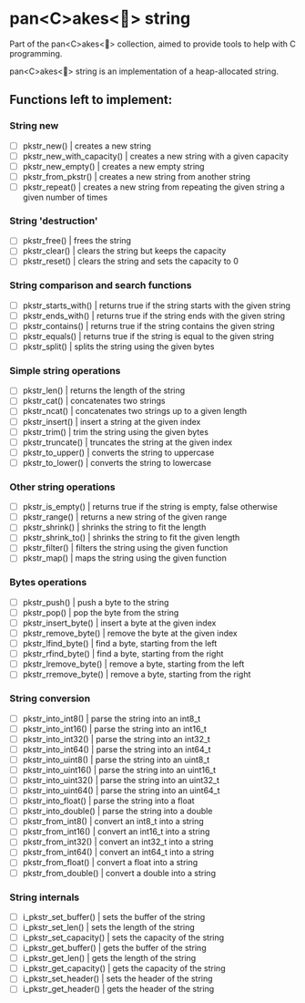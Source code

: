 # pan\<C\>akes\<🥞\> string

Part of the pan<C\>akes<🥞> collection, aimed to provide tools to help with C programming.

pan\<C\>akes\<🥞\> string is an implementation of a heap-allocated string.

## Functions left to implement:

### String new

- [ ] pkstr_new() | creates a new string
- [ ] pkstr_new_with_capacity() | creates a new string with a given capacity
- [ ] pkstr_new_empty() | creates a new empty string
- [ ] pkstr_from_pkstr() | creates a new string from another string
- [ ] pkstr_repeat() | creates a new string from repeating the given string a given number of times

### String 'destruction'

- [ ] pkstr_free() | frees the string
- [ ] pkstr_clear() | clears the string but keeps the capacity
- [ ] pkstr_reset() | clears the string and sets the capacity to 0

### String comparison and search functions

- [ ] pkstr_starts_with() | returns true if the string starts with the given string
- [ ] pkstr_ends_with() | returns true if the string ends with the given string
- [ ] pkstr_contains() | returns true if the string contains the given string
- [ ] pkstr_equals() | returns true if the string is equal to the given string
- [ ] pkstr_split() | splits the string using the given bytes

### Simple string operations

- [ ] pkstr_len() | returns the length of the string
- [ ] pkstr_cat() | concatenates two strings
- [ ] pkstr_ncat() | concatenates two strings up to a given length
- [ ] pkstr_insert() | insert a string at the given index
- [ ] pkstr_trim() | trim the string using the given bytes
- [ ] pkstr_truncate() | truncates the string at the given index
- [ ] pkstr_to_upper() | converts the string to uppercase
- [ ] pkstr_to_lower() | converts the string to lowercase

### Other string operations

- [ ] pkstr_is_empty() | returns true if the string is empty, false otherwise
- [ ] pkstr_range() | returns a new string of the given range
- [ ] pkstr_shrink() | shrinks the string to fit the length
- [ ] pkstr_shrink_to() | shrinks the string to fit the given length
- [ ] pkstr_filter() | filters the string using the given function
- [ ] pkstr_map() | maps the string using the given function

### Bytes operations

- [ ] pkstr_push() | push a byte to the string
- [ ] pkstr_pop() | pop the byte from the string
- [ ] pkstr_insert_byte() | insert a byte at the given index
- [ ] pkstr_remove_byte() | remove the byte at the given index
- [ ] pkstr_lfind_byte() | find a byte, starting from the left
- [ ] pkstr_rfind_byte() | find a byte, starting from the right
- [ ] pkstr_lremove_byte() | remove a byte, starting from the left
- [ ] pkstr_rremove_byte() | remove a byte, starting from the right

### String conversion

- [ ] pkstr_into_int8() | parse the string into an int8_t
- [ ] pkstr_into_int16() | parse the string into an int16_t
- [ ] pkstr_into_int32() | parse the string into an int32_t
- [ ] pkstr_into_int64() | parse the string into an int64_t
- [ ] pkstr_into_uint8() | parse the string into an uint8_t
- [ ] pkstr_into_uint16() | parse the string into an uint16_t
- [ ] pkstr_into_uint32() | parse the string into an uint32_t
- [ ] pkstr_into_uint64() | parse the string into an uint64_t
- [ ] pkstr_into_float() | parse the string into a float
- [ ] pkstr_into_double() | parse the string into a double
- [ ] pkstr_from_int8() | convert an int8_t into a string
- [ ] pkstr_from_int16() | convert an int16_t into a string
- [ ] pkstr_from_int32() | convert an int32_t into a string
- [ ] pkstr_from_int64() | convert an int64_t into a string
- [ ] pkstr_from_float() | convert a float into a string
- [ ] pkstr_from_double() | convert a double into a string

### String internals

- [ ] i_pkstr_set_buffer() | sets the buffer of the string
- [ ] i_pkstr_set_len() | sets the length of the string
- [ ] i_pkstr_set_capacity() | sets the capacity of the string
- [ ] i_pkstr_get_buffer() | gets the buffer of the string
- [ ] i_pkstr_get_len() | gets the length of the string
- [ ] i_pkstr_get_capacity() | gets the capacity of the string
- [ ] i_pkstr_set_header() | sets the header of the string
- [ ] i_pkstr_get_header() | gets the header of the string
